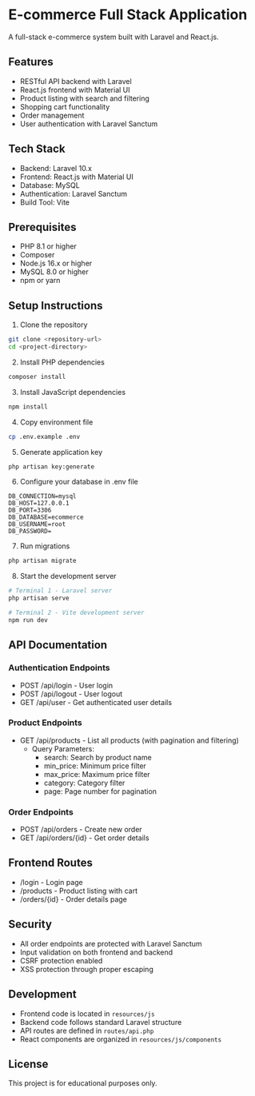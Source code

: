 # E-commerce Full Stack Application

A full-stack e-commerce system built with Laravel and React.js.

## Features

- RESTful API backend with Laravel
- React.js frontend with Material UI
- Product listing with search and filtering
- Shopping cart functionality
- Order management
- User authentication with Laravel Sanctum

## Tech Stack

- Backend: Laravel 10.x
- Frontend: React.js with Material UI
- Database: MySQL
- Authentication: Laravel Sanctum
- Build Tool: Vite

## Prerequisites

- PHP 8.1 or higher
- Composer
- Node.js 16.x or higher
- MySQL 8.0 or higher
- npm or yarn

## Setup Instructions

1. Clone the repository
```bash
git clone <repository-url>
cd <project-directory>
```

2. Install PHP dependencies
```bash
composer install
```

3. Install JavaScript dependencies
```bash
npm install
```

4. Copy environment file
```bash
cp .env.example .env
```

5. Generate application key
```bash
php artisan key:generate
```

6. Configure your database in .env file
```
DB_CONNECTION=mysql
DB_HOST=127.0.0.1
DB_PORT=3306
DB_DATABASE=ecommerce
DB_USERNAME=root
DB_PASSWORD=
```

7. Run migrations
```bash
php artisan migrate
```

8. Start the development server
```bash
# Terminal 1 - Laravel server
php artisan serve

# Terminal 2 - Vite development server
npm run dev
```

## API Documentation

### Authentication Endpoints

- POST /api/login - User login
- POST /api/logout - User logout
- GET /api/user - Get authenticated user details

### Product Endpoints

- GET /api/products - List all products (with pagination and filtering)
  - Query Parameters:
    - search: Search by product name
    - min_price: Minimum price filter
    - max_price: Maximum price filter
    - category: Category filter
    - page: Page number for pagination

### Order Endpoints

- POST /api/orders - Create new order
- GET /api/orders/{id} - Get order details

## Frontend Routes

- /login - Login page
- /products - Product listing with cart
- /orders/{id} - Order details page

## Security

- All order endpoints are protected with Laravel Sanctum
- Input validation on both frontend and backend
- CSRF protection enabled
- XSS protection through proper escaping

## Development

- Frontend code is located in `resources/js`
- Backend code follows standard Laravel structure
- API routes are defined in `routes/api.php`
- React components are organized in `resources/js/components`

## License

This project is for educational purposes only. 